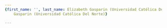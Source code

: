 ```yaml
---
{first_name: '', last_name: Elizabeth Gasparin (Universidad Católica Del Norte), name: Elizabeth
    Gasparin (Universidad Católica Del Norte)}

---
```


